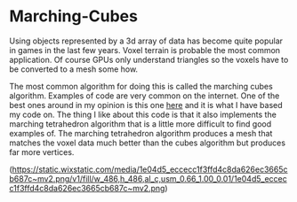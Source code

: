 # Marching-Cubes

Using objects represented by a 3d array of data has become quite popular in games in the last few years. Voxel terrain is probable the most common application. Of course GPUs only understand triangles so the voxels have to be converted to a mesh some how.

 
The most common algorithm for doing this is called the marching cubes algorithm. Examples of code are very common on the internet. One of the best ones around in my opinion is this one [here](http://www.siafoo.net/snippet/100) and it is what I have based my code on. The thing I like about this code is that it also implements the marching tetrahedron algorithm that is a little more difficult to find good examples of. The marching tetrahedron algorithm produces a mesh that matches the voxel data much better than the cubes algorithm but produces far more vertices.

(https://static.wixstatic.com/media/1e04d5_eccecc1f3ffd4c8da626ec3665cb687c~mv2.png/v1/fill/w_486,h_486,al_c,usm_0.66_1.00_0.01/1e04d5_eccecc1f3ffd4c8da626ec3665cb687c~mv2.png)
